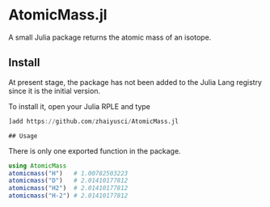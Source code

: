 # AtomicMass.jl
A small Julia package returns the atomic mass of an isotope.



## Install

At present stage, the package has not been added to the Julia Lang registry since it is the initial version.

To install it, open your Julia RPLE and type

```julia
]add https://github.com/zhaiyusci/AtomicMass.jl
```

	## Usage

There is only one exported function in the package.

```julia
using AtomicMass
atomicmass("H")   # 1.00782503223
atomicmass("D")   # 2.01410177812
atomicmass("H2")  # 2.01410177812
atomicmass("H-2") # 2.01410177812
```

